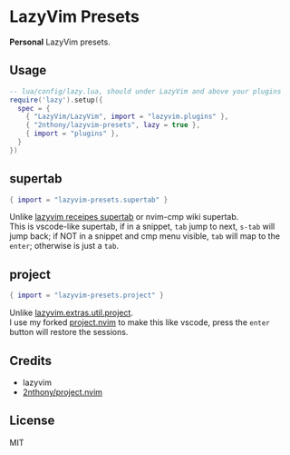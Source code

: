 # LazyVim Presets

**Personal** LazyVim presets.

## Usage

```lua
-- lua/config/lazy.lua, should under LazyVim and above your plugins
require('lazy').setup({
  spec = {
    { "LazyVim/LazyVim", import = "lazyvim.plugins" },
    { "2nthony/lazyvim-presets", lazy = true },
    { import = "plugins" },
  }
})
```

## supertab

```lua
{ import = "lazyvim-presets.supertab" }
```

Unlike [lazyvim receipes supertab](https://www.lazyvim.org/configuration/recipes#supertab) or nvim-cmp wiki supertab.  
This is vscode-like supertab, if in a snippet, `tab` jump to next, `s-tab` will jump back; if NOT in a snippet and cmp menu visible, `tab` will map to the `enter`; otherwise is just a `tab`.

## project

```lua
{ import = "lazyvim-presets.project" }
```

Unlike [lazyvim.extras.util.project](https://www.lazyvim.org/plugins/extras/util.project).  
I use my forked [project.nvim](https://github.com/2nthony/project.nvim) to make this like vscode, press the `enter` button will restore the sessions.

## Credits

- lazyvim
- [2nthony/project.nvim](https://github.com/2nthony/project.nvim)

## License

MIT
